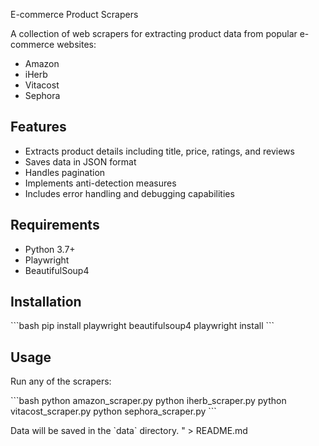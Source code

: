 E-commerce Product Scrapers

A collection of web scrapers for extracting product data from popular e-commerce websites:

- Amazon
- iHerb
- Vitacost
- Sephora

## Features

- Extracts product details including title, price, ratings, and reviews
- Saves data in JSON format
- Handles pagination
- Implements anti-detection measures
- Includes error handling and debugging capabilities

## Requirements

- Python 3.7+
- Playwright
- BeautifulSoup4

## Installation

\`\`\`bash
pip install playwright beautifulsoup4
playwright install
\`\`\`

## Usage

Run any of the scrapers:

\`\`\`bash
python amazon_scraper.py
python iherb_scraper.py
python vitacost_scraper.py
python sephora_scraper.py
\`\`\`

Data will be saved in the \`data\` directory.
" > README.md
